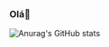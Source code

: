 ### Olá👋



![Anurag's GitHub stats](https://github-readme-stats.vercel.app/api?username=vssoares&show_icons=true&theme=radical)
